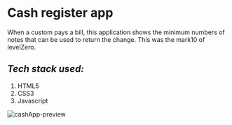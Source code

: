 # Cash register app
When a custom pays a bill, this application shows the minimum numbers of notes that can be used to return the change. This was the mark10 of levelZero.
## *Tech stack used:*
1. HTML5
2. CSS3
3. Javascript

![cashApp-preview](https://user-images.githubusercontent.com/89513841/188943826-d4061419-95bd-4d41-8251-8a95663b2583.png)
